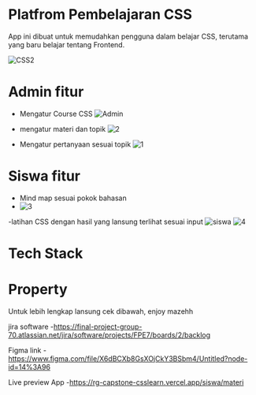 # Platfrom Pembelajaran CSS
App ini dibuat untuk memudahkan pengguna dalam belajar CSS,
terutama yang baru belajar tentang Frontend.

![CSS2](https://user-images.githubusercontent.com/100768683/174853194-0f380775-42b0-480d-8b70-550877ddf0e1.png)

# Admin fitur 
- Mengatur Course CSS
 ![Admin](https://user-images.githubusercontent.com/100768683/174850134-514014bb-40ec-4673-83ba-cc972b06ae02.png)
 
 - mengatur materi dan topik
 ![2](https://user-images.githubusercontent.com/100768683/174863451-795ba1a7-bcca-4a2a-b4a6-5b7208884eb4.png)

- Mengatur pertanyaan sesuai topik
![1](https://user-images.githubusercontent.com/100768683/174863437-af89812d-39e7-4fe4-8257-b5025ed319ff.png)

# Siswa fitur
- Mind map sesuai pokok bahasan
- ![3](https://user-images.githubusercontent.com/100768683/174863461-f34b7a45-e3d0-46ca-a447-7399a702d129.png)

-latihan CSS dengan hasil yang lansung terlihat sesuai input
![siswa](https://user-images.githubusercontent.com/100768683/174850161-6408a5c5-6329-4aa7-b7c9-c8950b3ddfac.png)
![4](https://user-images.githubusercontent.com/100768683/174863377-ae70aec6-a86f-48a4-afea-06a60b55188b.png)

# Tech Stack




# Property
Untuk lebih lengkap lansung cek dibawah, enjoy mazehh

jira software
-https://final-project-group-70.atlassian.net/jira/software/projects/FPE7/boards/2/backlog

Figma link
-https://www.figma.com/file/X6dBCXb8GsXOjCkY3BSbm4/Untitled?node-id=14%3A96

Live preview App
-https://rg-capstone-csslearn.vercel.app/siswa/materi
